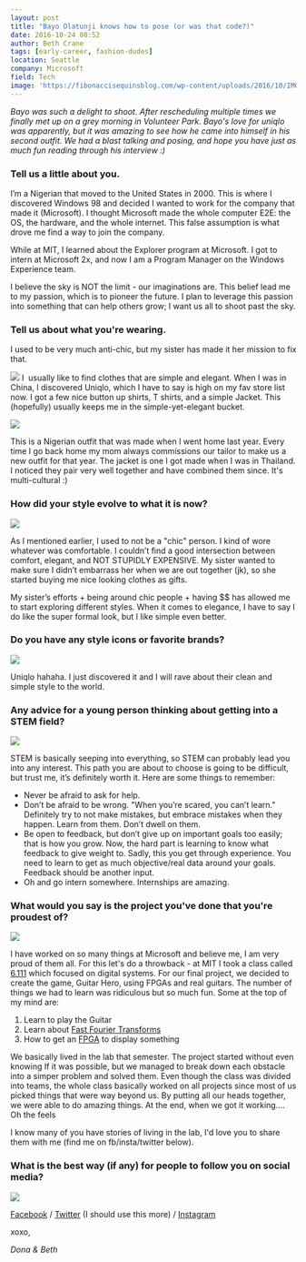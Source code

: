 ```yaml
---
layout: post
title: "Bayo Olatunji knows how to pose (or was that code?)"
date: 2016-10-24 08:52
author: Beth Crane
tags: [early-career, fashion-dudes]
location: Seattle
company: Microsoft
field: Tech
image: 'https://fibonaccisequinsblog.com/wp-content/uploads/2016/10/IMG_1589.jpg'
---
```


*Bayo was such a delight to shoot. After rescheduling multiple times we finally met up on a grey morning in Volunteer Park. Bayo's love for uniqlo was apparently, but it was amazing to see how he came into himself in his second outfit. We had a blast talking and posing, and hope you have just as much fun reading through his interview :)*

### Tell us a little about you.

I’m a Nigerian that moved to the United States in 2000. This is where I discovered Windows 98 and decided I wanted to work for the company that made it (Microsoft). I thought Microsoft made the whole computer E2E: the OS, the hardware, and the whole internet. This false assumption is what drove me find a way to join the company.

While at MIT, I learned about the Explorer program at Microsoft. I got to intern at Microsoft 2x, and now I am a Program Manager on the Windows Experience team.

I believe the sky is NOT the limit - our imaginations are. This belief lead me to my passion, which is to pioneer the future. I plan to leverage this passion into something that can help others grow; I want us all to shoot past the sky.

### Tell us about what you're wearing.

I used to be very much anti-chic, but my sister has made it her mission to fix that.

[![](https://fibonaccisequinsblog.com/wp-content/uploads/2016/10/IMG_1508-683x1024.jpg)](https://fibonaccisequinsblog.com/wp-content/uploads/2016/10/IMG_1508.jpg) 
I  usually like to find clothes that are simple and elegant. When I was in China, I discovered Uniqlo, which I have to say is high on my fav store list now. I got a few nice button up shirts, T shirts, and a simple Jacket. This (hopefully) usually keeps me in the simple-yet-elegant bucket.

[![](https://fibonaccisequinsblog.com/wp-content/uploads/2016/10/IMG_1627-1024x683.jpg)](https://fibonaccisequinsblog.com/wp-content/uploads/2016/10/IMG_1627.jpg)

This is a Nigerian outfit that was made when I went home last year. Every time I go back home my mom always commissions our tailor to make us a new outfit for that year. The jacket is one I got made when I was in Thailand. I noticed they pair very well together and have combined them since. It's multi-cultural :)

### How did your style evolve to what it is now?

[![](https://fibonaccisequinsblog.com/wp-content/uploads/2016/10/IMG_1473-683x1024.jpg)](https://fibonaccisequinsblog.com/wp-content/uploads/2016/10/IMG_1603.jpg)

As I mentioned earlier, I used to not be a "chic" person. I kind of wore whatever was comfortable. I couldn’t find a good intersection between comfort, elegant, and NOT STUPIDLY EXPENSIVE. My sister wanted to make sure I didn’t embarrass her when we are out together (jk), so she started buying me nice looking clothes as gifts.

My sister’s efforts + being around chic people + having $$ has allowed me to start exploring different styles. When it comes to elegance, I have to say I do like the super formal look, but I like simple even better.

### Do you have any style icons or favorite brands?

[![](https://fibonaccisequinsblog.com/wp-content/uploads/2016/10/IMG_1603-683x1024.jpg)](https://fibonaccisequinsblog.com/wp-content/uploads/2016/10/IMG_1603-683x1024.jpg)

Uniqlo hahaha. I just discovered it and I will rave about their clean and simple style to the world.

### Any advice for a young person thinking about getting into a STEM field?

[![](https://fibonaccisequinsblog.com/wp-content/uploads/2016/10/IMG_1465-683x1024.jpg)](https://fibonaccisequinsblog.com/wp-content/uploads/2016/10/IMG_1465.jpg)

STEM is basically seeping into everything, so STEM can probably lead you into any interest. This path you are about to choose is going to be difficult, but trust me, it’s definitely worth it. Here are some things to remember:

- Never be afraid to ask for help.
- Don’t be afraid to be wrong. "When you’re scared, you can’t learn." Definitely try to not make mistakes, but embrace mistakes when they happen. Learn from them. Don’t dwell on them.
- Be open to feedback, but don’t give up on important goals too easily; that is how you grow. Now, the hard part is learning to know what feedback to give weight to. Sadly, this you get through experience. You need to learn to get as much objective/real data around your goals. Feedback should be another input.
- Oh and go intern somewhere. Internships are amazing.

### What would you say is the project you've done that you're proudest of?

[![](https://fibonaccisequinsblog.com/wp-content/uploads/2016/10/IMG_1614-1024x683.jpg)](https://fibonaccisequinsblog.com/wp-content/uploads/2016/10/IMG_1614-1024x683.jpg)

I have worked on so many things at Microsoft and believe me, I am very proud of them all. For this let's do a throwback - at MIT I took a class called [6.111](http://web.mit.edu/6.111/www/f2015/index.html) which focused on digital systems. For our final project, we decided to create the game, Guitar Hero, using FPGAs and real guitars. The number of things we had to learn was ridiculous but so much fun. Some at the top of my mind are:

1. Learn to play the Guitar
2. Learn about [Fast Fourier Transforms](https://en.wikipedia.org/wiki/Fast_Fourier_transform)
3. How to get an [FPGA](https://en.wikipedia.org/wiki/Field-programmable_gate_array) to display something

We basically lived in the lab that semester. The project started without even knowing If it was possible, but we managed to break down each obstacle into a simper problem and solved them. Even though the class was divided into teams, the whole class basically worked on all projects since most of us picked things that were way beyond us. By putting all our heads together, we were able to do amazing things. At the end, when we got it working…. Oh the feels

I know many of you have stories of living in the lab, I'd love you to share them with me (find me on fb/insta/twitter below).

### What is the best way (if any) for people to follow you on social media?

[![](https://fibonaccisequinsblog.com/wp-content/uploads/2016/10/IMG_1544-1024x683.jpg)](https://fibonaccisequinsblog.com/wp-content/uploads/2016/10/IMG_1544.jpg)

[Facebook](https://www.facebook.com/bayo0) / [Twitter](https://twitter.com/lilibayo) (I should use this more) / [Instagram](https://www.instagram.com/lilijason6/)

xoxo,

*Dona & Beth*
